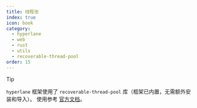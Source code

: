 ```yaml
---
title: 线程池
index: true
icon: book
category:
  - hyperlane
  - web
  - rust
  - utils
  - recoverable-thread-pool
order: 15
---
```


<Share colorful />

> [!tip]
>
> `hyperlane` 框架使用了 `recoverable-thread-pool` 库（框架已内置，无需额外安装和导入）。
> 使用参考 [官方文档](../../recoverable-thread-pool/README.md)。

<Bottom />
